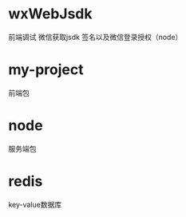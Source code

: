 # wxWebJsdk

前端调试 微信获取jsdk 签名以及微信登录授权（node）


# my-project

前端包

# node

服务端包

# redis

key-value数据库